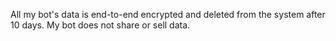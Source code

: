All my bot's data is end-to-end encrypted and deleted from the system after 10 days. My bot does not share or sell data.
